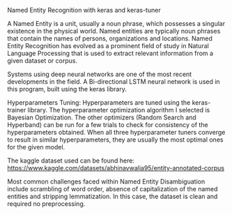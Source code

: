 Named Entity Recognition with keras and keras-tuner

A Named Entity is a unit, usually a noun phrase, which possesses a singular existence in the physical world. Named entities are typically noun phrases that contain the names of persons, organizations and locations. Named Entity Recognition has evolved as a prominent field of study in Natural Language Processing that is used to extract relevant information from a given dataset or corpus.

Systems using deep neural networks are one of the most recent developments in the field. A Bi-directional LSTM neural network is used in this program, built using the keras library.

Hyperparameters Tuning:
Hyperparameters are tuned using the keras-trainer library. The hyperparameter optimization algorithm I selected is Bayesian Optimization. The other optimizers (Random Search and Hyperband) can be run for a few trials to check for consistency of the hyperparameters obtained. When all three hyperparameter tuners converge to result in similar hyperparameters, they are usually the most optimal ones for the given model.

The kaggle dataset used can be found here:  https://www.kaggle.com/datasets/abhinavwalia95/entity-annotated-corpus 

Most common challenges faced within Named Entity Disambiguation include scrambling of word order, absence of capitalization of the named entities and stripping lemmatization. In this case, the dataset is clean and required no preprocessing.
